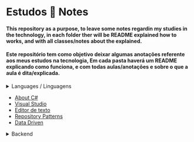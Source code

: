 # Estudos :book: Notes

#### This repository as a purpose, to leave some notes regardin my studies in the technology, in each folder ther will be README explained how to works, and with all classes/notes about the explained.

#### Este repositório tem como objetivo deixar algumas anotações referente aos meus estudos na tecnologia, Em cada pasta haverá um README explicando como funciona, e com todas aulas/anotações e sobre o que a aula é dita/explicada.

<details>
  <summary>Languages / Linguagens</summary>
  
- [C#](https://github.com/Thomaz-Peres/Estudos-Notes/tree/master/C%23%20aulas) 

</details>

- [About C#](https://github.com/Thomaz-Peres/Estudos/tree/master/C%23%20aulas)
- [Visual Studio](https://github.com/Thomaz-Peres/Estudos-Notes/tree/master/Visual%20Studio)
- [Editor de texto](https://github.com/Thomaz-Peres/Editor-de-Texto)
- [Repository Patterns](https://github.com/Thomaz-Peres/Estudos-Notes/tree/master/Repository.Pattern)
- [Data Driven](https://github.com/Thomaz-Peres/Estudos-Notes/tree/master/Data%20Driven)

<details>
  <summary>Backend</summary>
  
- [Learning DataBase (*Banco de Dados*)](https://github.com/Thomaz-Peres/Estudos-Notes/tree/master/Visual%20Studio/SQLite)
- [A little bit about Back-End](https://github.com/Thomaz-Peres/Estudos-Notes/tree/master/Pouco%20sobre%20Back-end)
- [A little bit about async and await](https://github.com/Thomaz-Peres/Estudos-Notes/blob/master/Pouco%20sobre%20Back-end/Async.md)
- [Entity Framework](https://github.com/Thomaz-Peres/Estudos-Notes/blob/master/Pouco%20sobre%20Back-end/EntityFramework.md)
- [Azure](https://github.com/Thomaz-Peres/Estudos-Notes/blob/master/Pouco%20sobre%20Back-end/LearningAzure.md)
- [Get Post Put Delete](https://github.com/Thomaz-Peres/Estudos-Notes/blob/master/Pouco%20sobre%20Back-end/GetPutPostDelete.md)
- [Authentication and Authorization](https://github.com/Thomaz-Peres/Estudos-Notes/blob/master/Pouco%20sobre%20Back-end/Autenticação%26Autorização.md)

</details>




